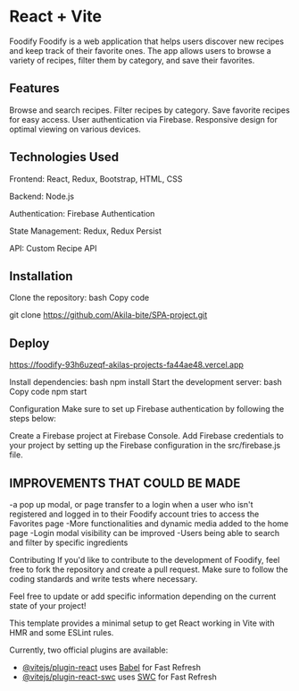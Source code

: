 # React + Vite


Foodify
Foodify is a web application that helps users discover new recipes and keep track of their favorite ones. The app allows users to browse a variety of recipes, filter them by category, and save their favorites.

## Features

Browse and search recipes.
Filter recipes by category.
Save favorite recipes for easy access.
User authentication via Firebase.
Responsive design for optimal viewing on various devices.

## Technologies Used

Frontend: React, Redux, Bootstrap, HTML, CSS

Backend: Node.js

Authentication: Firebase Authentication

State Management: Redux, Redux Persist

API: Custom Recipe API

## Installation

Clone the repository:
bash
Copy code

git clone https://github.com/Akila-bite/SPA-project.git

## Deploy
https://foodify-93h6uzeqf-akilas-projects-fa44ae48.vercel.app


Install dependencies:
bash
npm install
Start the development server:
bash
Copy code
npm start


Configuration
Make sure to set up Firebase authentication by following the steps below:

Create a Firebase project at Firebase Console.
Add Firebase credentials to your project by setting up the Firebase configuration in the src/firebase.js file.
 ## IMPROVEMENTS THAT COULD BE MADE
 -a pop up modal, or page transfer to a login when a user who isn't registered and logged in to their Foodify account tries to access the Favorites page
 -More functionalities and dynamic media added to the home page
 -Login modal visibility can be improved
 -Users being able to search and filter by specific ingredients

Contributing
If you'd like to contribute to the development of Foodify, feel free to fork the repository and create a pull request. Make sure to follow the coding standards and write tests where necessary.



Feel free to update or add specific information depending on the current state of your project!

This template provides a minimal setup to get React working in Vite with HMR and some ESLint rules.

Currently, two official plugins are available:

- [@vitejs/plugin-react](https://github.com/vitejs/vite-plugin-react/blob/main/packages/plugin-react/README.md) uses [Babel](https://babeljs.io/) for Fast Refresh
- [@vitejs/plugin-react-swc](https://github.com/vitejs/vite-plugin-react-swc) uses [SWC](https://swc.rs/) for Fast Refresh
